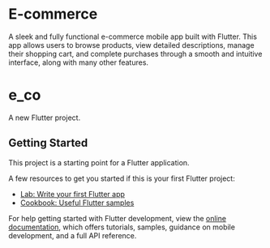 # E-commerce
A sleek and fully functional e-commerce mobile app built with Flutter. This app allows users to browse products, view detailed descriptions, manage their shopping cart, and complete purchases through a smooth and intuitive interface, along with many other features.

# e_co

A new Flutter project.

## Getting Started

This project is a starting point for a Flutter application.

A few resources to get you started if this is your first Flutter project:

- [Lab: Write your first Flutter app](https://docs.flutter.dev/get-started/codelab)
- [Cookbook: Useful Flutter samples](https://docs.flutter.dev/cookbook)

For help getting started with Flutter development, view the
[online documentation](https://docs.flutter.dev/), which offers tutorials,
samples, guidance on mobile development, and a full API reference.
